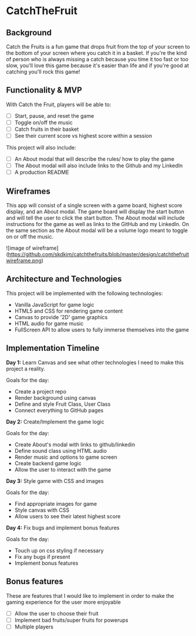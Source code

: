 # CatchTheFruit

## Background

Catch the Fruits is a fun game that drops fruit from the top of your screen to the bottom of your screen where you catch it in a basket. If you're the kind of person who is always missing a catch because you time it too fast or too slow, you'll love this game because it's easier than life and if you're good at catching you'll rock this game! 


## Functionality & MVP
With Catch the Fruit, players will be able to:

- [ ] Start, pause, and reset the game
- [ ] Toggle on/off the music
- [ ] Catch fruits in their basket
- [ ] See their current score vs highest score within a session

This project will also include:
- [ ] An About modal that will describe the rules/ how to play the game
- [ ] The About modal will also include links to the Github and my LinkedIn
- [ ] A production README

## Wireframes
This app will consist of a single screen with a game board, highest score display, and an About modal.
The game board will display the start button and will tell the user to click the start button.
The About modal will include instructions for the game as well as links to the GitHub and my LinkedIn.
On the same section as the About modal will be a volume logo meant to toggle on or off the music.

![image of wireframe] (https://github.com/skdkim/catchthefruits/blob/master/design/catchthefruitwireframe.png)

## Architecture and Technologies
This project will be implemented with the following technologies:
+ Vanilla JavaScript for game logic
+ HTML5 and CSS for rendering game content
+ Canvas to provide '2D' game graphics
+ HTML audio for game music
+ FullScreen API to allow users to fully immerse themselves into the game

## Implementation Timeline
**Day 1:** Learn Canvas and see what other technologies I need to make this project a reality.

Goals for the day:
+ Create a project repo
+ Render background using canvas
+ Define and style Fruit Class, User Class
+ Connect everything to GitHub pages

**Day 2:** Create/Implement the game logic

Goals for the day:
+ Create About's modal with links to github/linkedin
+ Define sound class using HTML audio
+ Render music and options to game screen
+ Create backend game logic
+ Allow the user to interact with the game

**Day 3:** Style game with CSS and images

Goals for the day:
+ Find appropriate images for game
+ Style canvas with CSS
+ Allow users to see their latest highest score

**Day 4:** Fix bugs and implement bonus features

Goals for the day:
+ Touch up on css styling if necessary
+ Fix any bugs if present
+ Implement bonus features

## Bonus features
These are features that I would like to implement in order to make the gaming experience for the user more enjoyable
- [ ] Allow the user to choose their fruit
- [ ] Implement bad fruits/super fruits for powerups
- [ ] Multiple players
